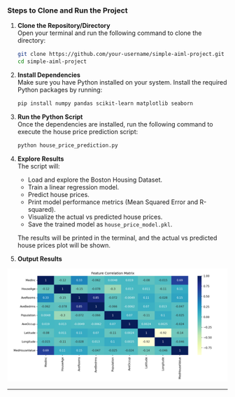 
### Steps to Clone and Run the Project

1. **Clone the Repository/Directory**  
   Open your terminal and run the following command to clone the directory:

   ```bash
   git clone https://github.com/your-username/simple-aiml-project.git
   cd simple-aiml-project
   ```

2. **Install Dependencies**  
   Make sure you have Python installed on your system. Install the required Python packages by running:

   ```bash
   pip install numpy pandas scikit-learn matplotlib seaborn
   ```

3. **Run the Python Script**  
   Once the dependencies are installed, run the following command to execute the house price prediction script:

   ```bash
   python house_price_prediction.py
   ```

4. **Explore Results**  
   The script will:
   - Load and explore the Boston Housing Dataset.
   - Train a linear regression model.
   - Predict house prices.
   - Print model performance metrics (Mean Squared Error and R-squared).
   - Visualize the actual vs predicted house prices.
   - Save the trained model as `house_price_model.pkl`.

   The results will be printed in the terminal, and the actual vs predicted house prices plot will be shown.


5. **Output Results** 

![alt text](image.png)

---